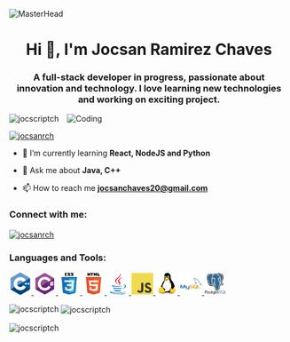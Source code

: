 ![MasterHead](cdnb.artstation.com/p/assets/images/images/048/282/733/original/exceptrea-gamerroom-1-revisioned-0.gif)
<h1 align="center">Hi 👋, I'm Jocsan Ramirez Chaves</h1>
<h3 align="center">A full-stack developer in progress, passionate about innovation and technology. I love learning new technologies and working on exciting project.</h3>
<img align="right" alt="Coding" width="400" src="https://media1.giphy.com/media/v1.Y2lkPTc5MGI3NjExNzEyYWIzNzVjNjRiYjc1MWNhMWJmMDUzNGIzMGY4OGM3NGNkYjgyYyZjdD1n/qgQUggAC3Pfv687qPC/giphy.gif">

<p align="left"> <img src="https://komarev.com/ghpvc/?username=jocscriptch&label=Profile%20views&color=0e75b6&style=flat" alt="jocscriptch" /> </p>

<p align="left"> <a href="https://twitter.com/jocsanrch" target="blank"><img src="https://img.shields.io/twitter/follow/jocsanrch?logo=twitter&style=for-the-badge" alt="jocsanrch" /></a> </p>

- 🌱 I’m currently learning **React, NodeJS and Python**

- 💬 Ask me about **Java, C++**

- 📫 How to reach me **jocsanchaves20@gmail.com**

<h3 align="left">Connect with me:</h3>
<p align="left">
<a href="https://twitter.com/jocsanrch" target="blank"><img align="center" src="https://raw.githubusercontent.com/rahuldkjain/github-profile-readme-generator/master/src/images/icons/Social/twitter.svg" alt="jocsanrch" height="30" width="40" /></a>
</p>

<h3 align="left">Languages and Tools:</h3>
<p align="left"> <a href="https://www.w3schools.com/cpp/" target="_blank" rel="noreferrer"> <img src="https://raw.githubusercontent.com/devicons/devicon/master/icons/cplusplus/cplusplus-original.svg" alt="cplusplus" width="40" height="40"/> </a> <a href="https://www.w3schools.com/cs/" target="_blank" rel="noreferrer"> <img src="https://raw.githubusercontent.com/devicons/devicon/master/icons/csharp/csharp-original.svg" alt="csharp" width="40" height="40"/> </a> <a href="https://www.w3schools.com/css/" target="_blank" rel="noreferrer"> <img src="https://raw.githubusercontent.com/devicons/devicon/master/icons/css3/css3-original-wordmark.svg" alt="css3" width="40" height="40"/> </a> <a href="https://www.w3.org/html/" target="_blank" rel="noreferrer"> <img src="https://raw.githubusercontent.com/devicons/devicon/master/icons/html5/html5-original-wordmark.svg" alt="html5" width="40" height="40"/> </a> <a href="https://www.java.com" target="_blank" rel="noreferrer"> <img src="https://raw.githubusercontent.com/devicons/devicon/master/icons/java/java-original.svg" alt="java" width="40" height="40"/> </a> <a href="https://developer.mozilla.org/en-US/docs/Web/JavaScript" target="_blank" rel="noreferrer"> <img src="https://raw.githubusercontent.com/devicons/devicon/master/icons/javascript/javascript-original.svg" alt="javascript" width="40" height="40"/> </a> <a href="https://www.linux.org/" target="_blank" rel="noreferrer"> <img src="https://raw.githubusercontent.com/devicons/devicon/master/icons/linux/linux-original.svg" alt="linux" width="40" height="40"/> </a> <a href="https://www.mysql.com/" target="_blank" rel="noreferrer"> <img src="https://raw.githubusercontent.com/devicons/devicon/master/icons/mysql/mysql-original-wordmark.svg" alt="mysql" width="40" height="40"/> </a> <a href="https://www.postgresql.org" target="_blank" rel="noreferrer"> <img src="https://raw.githubusercontent.com/devicons/devicon/master/icons/postgresql/postgresql-original-wordmark.svg" alt="postgresql" width="40" height="40"/> </a> </p>

<p><img align="left" src="https://github-readme-stats.vercel.app/api/top-langs?username=jocscriptch&show_icons=true&locale=en&layout=compact" alt="jocscriptch" /></p>

<p>&nbsp;<img align="center" src="https://github-readme-stats.vercel.app/api?username=jocscriptch&show_icons=true&locale=en" alt="jocscriptch" /></p>

<p><img align="center" src="https://github-readme-streak-stats.herokuapp.com/?user=jocscriptch&" alt="jocscriptch" /></p>
